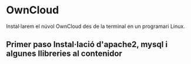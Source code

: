 # OwnCloud
Instal·larem el núvol OwnCloud des de la terminal en un programari Linux.
## Primer paso Instal·lació d'apache2, mysql i algunes llibreries al contenidor
